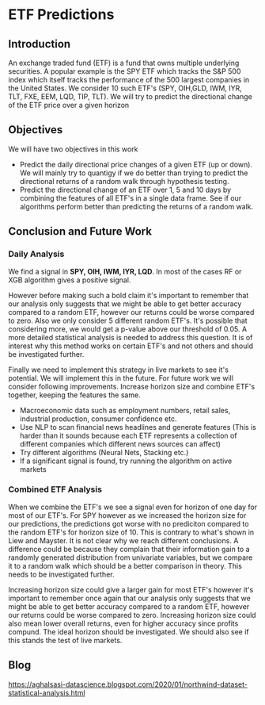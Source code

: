 # ETF Predictions

## Introduction

An exchange traded fund (ETF) is a fund that owns multiple underlying securities. A popular example is the SPY ETF which tracks the S&P 500 index which itself tracks the performance of the 500 largest companies in the United States. We consider 10 such ETF's (SPY, OIH,GLD, IWM, IYR, TLT, FXE, EEM, LQD, TIP, TLT). We will try to predict the directional change of the ETF price over a given horizon

## Objectives

We will have two objectives in this work
 - Predict the daily directional price changes of a given ETF (up or down). We will mainly try to quantigy if we do better than trying to predict the directional returns of a random walk through hypothesis testing.
 - Predict the directional change of an ETF over 1, 5 and 10 days by combining the features of all ETF's in a single data frame. See if our algorithms perform better than predicting the returns of a random walk.


## Conclusion and Future Work

### Daily Analysis

We find a signal in **SPY, OIH, IWM, IYR, LQD**. In most of the cases RF or XGB algorithm gives a positive signal. 

However before making such a bold claim it's important to remember that our analysis only suggests that we might be able to get better accuracy compared to a random ETF, however our returns could be worse compared to zero. Also we only consider 5 different random ETF's. It's possible that considering more, we would get a p-value above our threshold of 0.05. A more detailed statistical analysis is needed to address this question. It is of interest why this method works on certain ETF's and not others and should be investigated further.

Finally we need to implement this strategy in live markets to see it's potential. We will implement this in the future. For future work we will consider following improvements.
Increase horizon size and combine ETF's together, keeping the features the same.
- Macroeconomic data such as employment numbers, retail sales, industrial production, consumer confidence etc.
- Use NLP to scan financial news headlines and generate features (This is harder than it sounds because each ETF represents a collection of different companies which different news sources can affect)
- Try different algorithms (Neural Nets, Stacking etc.)
- If a significant signal is found, try running the algorithm on active markets

### Combined ETF Analysis

When we combine the ETF's we see a signal even for horizon of one day for most of our ETF's.  For SPY however as we increased the horizon size for our predictions, the predictions got worse with no prediciton compared to the random ETF's for horizon size of 10. This is contrary to what's shown in Liew and Mayster. It is not clear why we reach different conclusions. A difference could be because they complain that their information gain to a randomly generated distribution from univariate variables, but we compare it to a random walk which should be a better comparison in theory. This needs to be investigated further.


Increasing horizon size could give a larger gain for most ETF's however it's important to remember once again that our analysis only suggests that we might be able to get better accuracy compared to a random ETF, however our returns could be worse compared to zero. Increasing horizon size could also mean lower overall returns, even for higher accuracy since profits compund. The ideal horizon should be investigated. We should also see if this stands the test of live markets.


## Blog

https://aghalsasi-datascience.blogspot.com/2020/01/northwind-dataset-statistical-analysis.html